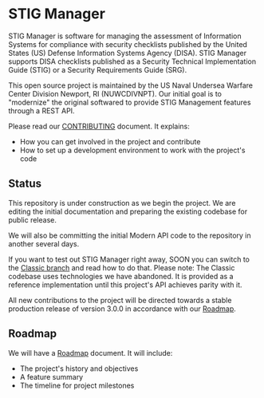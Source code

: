 # STIG Manager

STIG Manager is software for managing the assessment of Information Systems for compliance with security checklists published by the United States (US) Defense Information Systems Agency (DISA). STIG Manager supports DISA checklists published as a Security Technical Implementation Guide (STIG) or a Security Requirements Guide (SRG).

This open source project is maintained by the US Naval Undersea Warfare Center Division Newport, RI (NUWCDIVNPT). Our initial goal is to "modernize" the original softwared to provide STIG Management features through a REST API.  

Please read our [CONTRIBUTING](CONTRIBUTING.md) document. It explains:
- How you can get involved in the project and contribute
- How to set up a development environment to work with the project's code 

## Status

This repository is under construction as we begin the project. We are editing the initial documentation and preparing the existing codebase for public release. 


We will also be committing the initial Modern API code to the repository in another several days.

If you want to test out STIG Manager right away, SOON you can switch to the [Classic branch](https://github.com/NUWCDIVNPT/stig-manager/tree/classic) and read how to do that. Please note: The Classic codebase uses technologies we have abandoned. It is provided as a reference implementation until this project's API achieves parity with it.

All new contributions to the project will be directed towards a stable production release of version 3.0.0 in accordance with our [Roadmap](docs/roadmap.md).

## Roadmap

We will have a [Roadmap](docs/roadmap.md) document. It will include:
- The project's history and objectives
- A feature summary
- The timeline for project milestones
